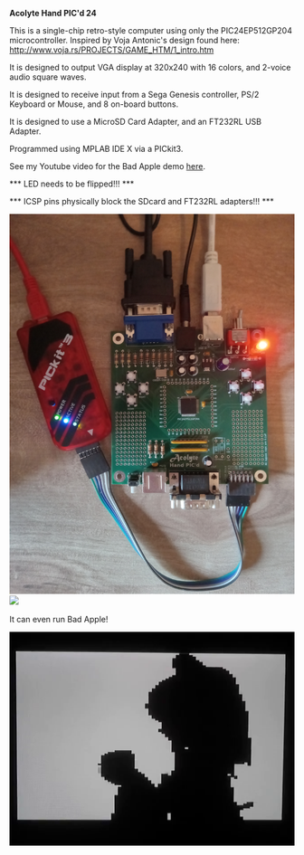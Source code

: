 <b>Acolyte Hand PIC'd 24</b>

This is a single-chip retro-style computer using only the PIC24EP512GP204 microcontroller.  Inspired by Voja Antonic's design found here:  http://www.voja.rs/PROJECTS/GAME_HTM/1_intro.htm

It is designed to output VGA display at 320x240 with 16 colors, and 2-voice audio square waves.

It is designed to receive input from a Sega Genesis controller, PS/2 Keyboard or Mouse, and 8 on-board buttons.

It is designed to use a MicroSD Card Adapter, and an FT232RL USB Adapter.

Programmed using MPLAB IDE X via a PICkit3.

See my Youtube video for the Bad Apple demo <a href="https://www.youtube.com/watch?v=rc4UsAqcSHg">here</a>.

*** LED needs to be flipped!!! ***

*** ICSP pins physically block the SDcard and FT232RL adapters!!! ***

<img src="Board.jpg">

<img src="Bird.jpg">

It can even run Bad Apple!

<img src="BadAppleFrame.bmp">
